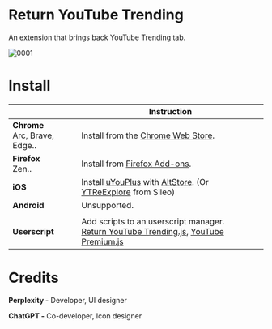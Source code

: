 # Return YouTube Trending
An extension that brings back YouTube Trending tab.

![0001](https://github.com/user-attachments/assets/9502d734-2a7c-45f4-a218-66fbfaf6fd02)


# Install

|  | Instruction |
|---|---|
| **Chrome** <br>Arc, Brave, Edge.. | Install from the [Chrome Web Store](https://chromewebstore.google.com/detail/return-youtube-trending/apcbkpnopnnjaegbhnmcimmnlmmbolai). |
| **Firefox** <br>Zen.. | Install from [Firefox Add-ons](https://addons.mozilla.org/firefox/addon/return-youtube-trending/). |
| **iOS** | Install [uYouPlus](https://github.com/qnblackcat/uYouPlus) with [AltStore](https://altstore.io/). (Or [YTReExplore](https://github.com/PoomSmart/YTReExplore) from Sileo) |
| **Android** | Unsupported. |
|  |  |
| **Userscript** | Add scripts to an userscript manager.<br>[Return YouTube Trending.js](https://raw.githubusercontent.com/Dr-Sauce/ReturnYouTubeTrending/refs/heads/main/Return%20YouTube%20Trending.js), [YouTube Premium.js](https://raw.githubusercontent.com/Dr-Sauce/ReturnYouTubeTrending/refs/heads/main/YouTube%20Premium.js) |

# Credits
**Perplexity -** Developer, UI designer

**ChatGPT -** Co-developer, Icon designer
